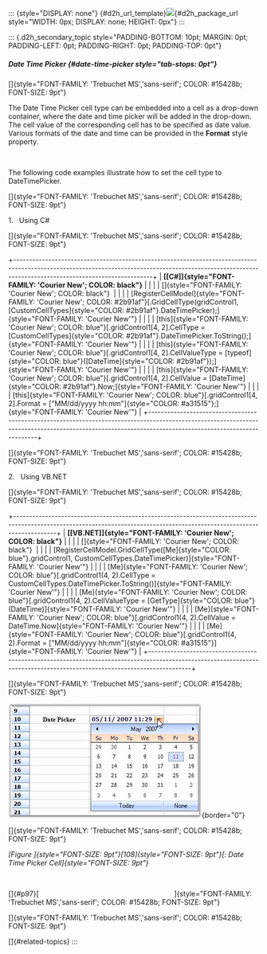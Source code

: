 ::: {style="DISPLAY: none"}
[](ms-xhelp:///?Id=d2h_url_template){#d2h_url_template}![](!package_url!){#d2h_package_url style="WIDTH: 0px; DISPLAY: none; HEIGHT: 0px"}
:::

::: {.d2h_secondary_topic style="PADDING-BOTTOM: 10pt; MARGIN: 0pt; PADDING-LEFT: 0pt; PADDING-RIGHT: 0pt; PADDING-TOP: 0pt"}
##### Date Time Picker {#date-time-picker style="tab-stops: 0pt"}

[]{style="FONT-FAMILY: 'Trebuchet MS','sans-serif'; COLOR: #15428b; FONT-SIZE: 9pt"} 

The Date Time Picker cell type can be embedded into a cell as a drop-down container, where the date and time picker will be added in the drop-down. The cell value of the corresponding cell has to be specified as date value. Various formats of the date and time can be provided in the **Format** style property.

 

The following code examples illustrate how to set the cell type to DateTimePicker.

[]{style="FONT-FAMILY: 'Trebuchet MS','sans-serif'; COLOR: #15428b; FONT-SIZE: 9pt"} 

1.   Using C#

[]{style="FONT-FAMILY: 'Trebuchet MS','sans-serif'; COLOR: #15428b; FONT-SIZE: 9pt"} 

+-------------------------------------------------------------------------------------------------------------------------------------------------------------------------------------------------------+
| **[\[C#\]]{style="FONT-FAMILY: 'Courier New'; COLOR: black"}**                                                                                                                                        |
|                                                                                                                                                                                                       |
| []{style="FONT-FAMILY: 'Courier New'; COLOR: black"}                                                                                                                                                  |
|                                                                                                                                                                                                       |
| [RegisterCellModel]{style="FONT-FAMILY: 'Courier New'; COLOR: #2b91af"}[.GridCellType(gridControl1, [CustomCellTypes]{style="COLOR: #2b91af"}.DateTimePicker);]{style="FONT-FAMILY: 'Courier New'"}   |
|                                                                                                                                                                                                       |
| [this]{style="FONT-FAMILY: 'Courier New'; COLOR: blue"}[.gridControl1\[4, 2\].CellType = [CustomCellTypes]{style="COLOR: #2b91af"}.DateTimePicker.ToString();]{style="FONT-FAMILY: 'Courier New'"}    |
|                                                                                                                                                                                                       |
| [this]{style="FONT-FAMILY: 'Courier New'; COLOR: blue"}[.gridControl1\[4, 2\].CellValueType = [typeof]{style="COLOR: blue"}([DateTime]{style="COLOR: #2b91af"});]{style="FONT-FAMILY: 'Courier New'"} |
|                                                                                                                                                                                                       |
| [this]{style="FONT-FAMILY: 'Courier New'; COLOR: blue"}[.gridControl1\[4, 2\].CellValue = [DateTime]{style="COLOR: #2b91af"}.Now;]{style="FONT-FAMILY: 'Courier New'"}                                |
|                                                                                                                                                                                                       |
| [this]{style="FONT-FAMILY: 'Courier New'; COLOR: blue"}[.gridControl1\[4, 2\].Format = [\"MM/dd/yyyy hh:mm\"]{style="COLOR: #a31515"};]{style="FONT-FAMILY: 'Courier New'"}                           |
+-------------------------------------------------------------------------------------------------------------------------------------------------------------------------------------------------------+

[]{style="FONT-FAMILY: 'Trebuchet MS','sans-serif'; COLOR: #15428b; FONT-SIZE: 9pt"} 

2.   Using VB.NET

[]{style="FONT-FAMILY: 'Trebuchet MS','sans-serif'; COLOR: #15428b; FONT-SIZE: 9pt"} 

+-------------------------------------------------------------------------------------------------------------------------------------------------------------------------+
| **[\[VB.NET\]]{style="FONT-FAMILY: 'Courier New'; COLOR: black"}**                                                                                                      |
|                                                                                                                                                                         |
| []{style="FONT-FAMILY: 'Courier New'; COLOR: black"}                                                                                                                    |
|                                                                                                                                                                         |
| [RegisterCellModel.GridCellType([Me]{style="COLOR: blue"}.gridControl1, CustomCellTypes.DateTimePicker)]{style="FONT-FAMILY: 'Courier New'"}                            |
|                                                                                                                                                                         |
| [Me]{style="FONT-FAMILY: 'Courier New'; COLOR: blue"}[.gridControl1(4, 2).CellType = CustomCellTypes.DateTimePicker.ToString()]{style="FONT-FAMILY: 'Courier New'"}     |
|                                                                                                                                                                         |
| [Me]{style="FONT-FAMILY: 'Courier New'; COLOR: blue"}[.gridControl1(4, 2).CellValueType = [GetType]{style="COLOR: blue"}(DateTime)]{style="FONT-FAMILY: 'Courier New'"} |
|                                                                                                                                                                         |
| [Me]{style="FONT-FAMILY: 'Courier New'; COLOR: blue"}[.gridControl1(4, 2).CellValue = DateTime.Now]{style="FONT-FAMILY: 'Courier New'"}                                 |
|                                                                                                                                                                         |
| [Me]{style="FONT-FAMILY: 'Courier New'; COLOR: blue"}[.gridControl1(4, 2).Format = [\"MM/dd/yyyy hh:mm\"]{style="COLOR: #a31515"}]{style="FONT-FAMILY: 'Courier New'"}  |
+-------------------------------------------------------------------------------------------------------------------------------------------------------------------------+

[]{style="FONT-FAMILY: 'Trebuchet MS','sans-serif'; COLOR: #15428b; FONT-SIZE: 9pt"} 

![](ImagesExt/image91_114.jpg){border="0"}

[]{style="FONT-FAMILY: 'Trebuchet MS','sans-serif'; COLOR: #15428b; FONT-SIZE: 9pt"} 

*[Figure ]{style="FONT-SIZE: 9pt"}[108]{style="FONT-SIZE: 9pt"}[: Date Time Picker Cell]{style="FONT-SIZE: 9pt"}*

 

[]{#p97}[                                                                     ]{style="FONT-FAMILY: 'Trebuchet MS','sans-serif'; COLOR: #15428b; FONT-SIZE: 9pt"}

[]{style="FONT-FAMILY: 'Trebuchet MS','sans-serif'; COLOR: #15428b; FONT-SIZE: 9pt"} 

[]{#related-topics}
:::
